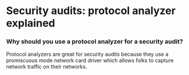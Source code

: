 <h1>Security audits: protocol analyzer explained</h1>

<h3>Why should you use a protocol analyzer for a security audit?</h3>
<p>Protocol analyzers are great for security audits because they use a promiscuous mode network card driver 
  which allows folks to capture network traffic on their networks. </p>
